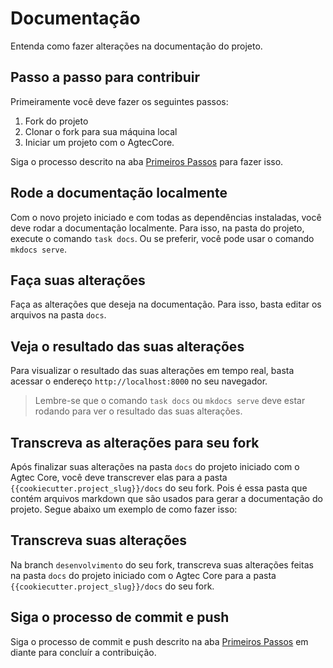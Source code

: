 # Documentação

Entenda como fazer alterações na documentação do projeto.

## Passo a passo para contribuir

Primeiramente você deve fazer os seguintes passos:

1. Fork do projeto
2. Clonar o fork para sua máquina local
3. Iniciar um projeto com o AgtecCore.

Siga o processo descrito na aba [Primeiros Passos](./index.md) para fazer isso.

## Rode a documentação localmente

Com o novo projeto iniciado e com todas as dependências instaladas, você deve rodar a documentação localmente. Para isso, na pasta do projeto, execute o comando `task docs`. Ou se preferir, você pode usar o comando `mkdocs serve`.

## Faça suas alterações

Faça as alterações que deseja na documentação. Para isso, basta editar os arquivos na pasta `docs`. 

## Veja o resultado das suas alterações

Para visualizar o resultado das suas alterações em tempo real, basta acessar o endereço `http://localhost:8000` no seu navegador.
> Lembre-se que o comando `task docs` ou `mkdocs serve` deve estar rodando para ver o resultado das suas alterações.

## Transcreva as alterações para seu fork

Após finalizar suas alterações na pasta `docs` do projeto iniciado com o Agtec Core, você deve transcrever elas para a pasta `{{cookiecutter.project_slug}}/docs` do seu fork. Pois é essa pasta que contém arquivos markdown que são usados para gerar a documentação do projeto. Segue abaixo um exemplo de como fazer isso:

## Transcreva suas alterações

Na branch `desenvolvimento` do seu fork, transcreva suas alterações feitas na pasta `docs` do projeto iniciado com o Agtec Core para a pasta `{{cookiecutter.project_slug}}/docs` do seu fork. 

## Siga o processo de commit e push

Siga o processo de commit e push descrito na aba [Primeiros Passos](./index.md#commit-suas-alteracoes) em diante para concluír a contribuição.